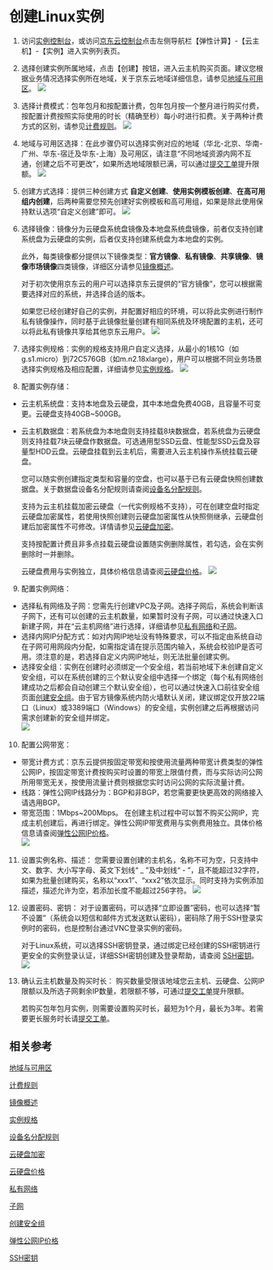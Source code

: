 # 创建Linux实例
1. 访问[实例控制台](https://cns-console.jdcloud.com/host/compute/list)，或访问[京东云控制台](https://console.jdcloud.com)点击左侧导航栏【弹性计算】-【云主机】-【实例】进入实例列表页。

2. 选择创建实例所属地域，点击【创建】按钮，进入云主机购买页面。建议您根据业务情况选择实例所在地域，关于京东云地域详细信息，请参见[地域与可用区](../Introduction/Regions-and-AvailabilityZones.md)。
![](../../../../image/vm/Getting-Start-Linux-Create-Region.png)

3. 选择计费模式：包年包月和按配置计费，包年包月按一个整月进行购买付费，按配置计费按照实际使用的时长（精确至秒）每小时进行扣费。关于两种计费方式的区别，请参见[计费规则](../Pricing/Billing-Rules.md)。
![](../../../../image/vm/Getting-Start-Linux-Create-billing.png)

4. 地域与可用区选择：在此步骤仍可以选择实例对应的地域（华北-北京、华南-广州、华东-宿迁及华东-上海）及可用区，请注意“不同地域资源内网不互通，创建之后不可更改”，如果所选地域限额已满，可以通过[提交工单](https://ticket.jdcloud.com/myorder/submit)提升限额。
![](../../../../image/vm/Getting-Start-Linux-Create-Region%26AZ.png)

5. 创建方式选择：提供三种创建方式 **自定义创建**、**使用实例模板创建**、**在高可用组内创建**，后两种需要您预先创建好实例模板和高可用组，如果是除此使用保持默认选项“自定义创建”即可。
![](../../../../image/vm/Getting-Start-Linux-Create-method.png)

6. 选择镜像：镜像分为云硬盘系统盘镜像及本地盘系统盘镜像，前者仅支持创建系统盘为云硬盘的实例，后者仅支持创建系统盘为本地盘的实例。
	
	此外，每类镜像都分提供以下镜像类型：**官方镜像**、**私有镜像**、**共享镜像**、**镜像市场镜像**四类镜像，详细区分请参见[镜像概述](../Operation-Guide/Image/Image-Overview.md)。
    
    对于初次使用京东云的用户可以选择京东云提供的“官方镜像”，您可以根据需要选择对应的系统，并选择合适的版本。
    
    如果您已经创建好自己的实例，并配置好相应的环境，可以将此实例进行制作私有镜像操作，同时基于此镜像批量创建有相同系统及环境配置的主机，还可以将此私有镜像共享给其他京东云用户。 
![](../../../../image/vm/Getting-Start-Linux-Create-image.png)

7. 选择实例规格：实例的规格支持用户自定义选择，从最小的1核1G（如g.s1.micro）到72C576GB（如m.n2.18xlarge），用户可以根据不同业务场景选择实例规格及相应配置，详细请参见[实例规格](../Introduction/Instance-Type-Family.md)。
![](../../../../image/vm/Getting-Start-Linux-Create-type.png)

8. 配置实例存储：

  * 云主机系统盘：支持本地盘及云硬盘，其中本地盘免费40GB，且容量不可变更。云硬盘支持40GB~500GB。                
  * 云主机数据盘：若系统盘为本地盘则支持挂载8块数据盘，若系统盘为云硬盘则支持挂载7块云硬盘作数据盘。可选通用型SSD云盘、性能型SSD云盘及容量型HDD云盘。云硬盘挂载到云主机后，需要进入云主机操作系统挂载云硬盘。     
   
    您可以随实例创建指定类型和容量的空盘，也可以基于已有云硬盘快照创建数据盘。关于数据盘设备名分配规则请查阅[设备名分配规则](../Operation-Guide/Storage/Assign-Device-Name.md)。     
    
    支持为云主机挂载加密云硬盘（一代实例规格不支持），可在创建空盘时指定云硬盘加密属性，若使用快照创建则云硬盘加密属性从快照侧继承，云硬盘创建后加密属性不可修改。详情请参见[云硬盘加密](../Operation-Guide/Storage/Encryption-of-Cloud-Disk.md)。 
    
    支持按配置计费且非多点挂载云硬盘设置随实例删除属性，若勾选，会在实例删除时一并删除。
    
	云硬盘费用与实例独立，具体价格信息请查阅[云硬盘价格](http://docs.jdcloud.com/cn/cloud-disk-service/billing-rules)。
![](../../../../image/vm/Getting-Start-Linux-Create-disk.png)

9. 配置实例网络：  
  * 选择私有网络及子网：您需先行创建VPC及子网。选择子网后，系统会判断该子网下，还有可以创建的云主机数量，如果暂时没有子网，可以通过快速入口新建子网，并在“云主机网络”进行选择，详细请参见[私有网络](http://docs.jdcloud.com/cn/virtual-private-cloud/product-overview)和[子网](http://docs.jdcloud.com/cn/virtual-private-cloud/subnet-features)。
  * 选择内网IP分配方式：如对内网IP地址没有特殊要求，可以不指定由系统自动在子网可用网段内分配，如需指定请在提示范围内输入，系统会校验IP是否可用。须注意的是，若选择自定义内网IP地址，则无法批量创建实例。
  * 选择安全组：实例在创建时必须绑定一个安全组，若当前地域下未创建自定义安全组，可以在系统创建的三个默认安全组中选择一个绑定（每个私有网络创建成功之后都会自动创建三个默认安全组），也可以通过快速入口前往安全组页面[创建安全组](http://docs.jdcloud.com/cn/virtual-private-cloud/security-group-configuration)。由于官方镜像系统内防火墙默认关闭，建议绑定仅开放22端口（Linux）或3389端口（Windows）的安全组，实例创建之后再根据访问需求创建新的安全组并绑定。    
![](../../../../image/vm/Getting-Start-Linux-Create-network.png)

10. 配置公网带宽：
  * 带宽计费方式：京东云提供按固定带宽和按使用流量两种带宽计费类型的弹性公网IP，按固定带宽计费按购买时设置的带宽上限值付费，而与实际访问公网所用带宽无关，按使用流量计费则根据您实时访问公网的实际流量计费。
  * 线路：弹性公网IP线路分为：BGP和非BGP，若您需要更快更高效的网络接入请选用BGP。                
  * 带宽范围：1Mbps~200Mbps。
在创建主机过程中可以暂不购买公网IP，完成主机创建后，再进行绑定。弹性公网IP带宽费用与实例费用独立。具体价格信息请查阅[弹性公网IP价格](../../../Networking/Elastic-IP/Pricing/Price-Overview.md)。      
![](../../../../image/vm/Getting-Start-Linux-Create-IP.png)

11. 设置实例名称、描述：
您需要设置创建的主机名，名称不可为空，只支持中文、数字、大小写字母、英文下划线“ _ ”及中划线“ - ”，且不能超过32字符，如果为批量创建购买，名称以“xxx1”、“xxx2”依次显示。同时支持为实例添加描述，描述允许为空，若添加长度不能超过256字符。
![](../../../../image/vm/Getting-Start-Linux-Create-information.png)

12. 设置密码、密钥：
	对于设置密码，可以选择“立即设置”密码，也可以选择“暂不设置”（系统会以短信和邮件方式发送默认密码），密码除了用于SSH登录实例时的密码，也是控制台通过VNC登录实例的密码。                

	对于Linux系统，可以选择SSH密钥登录，通过绑定已经创建的SSH密钥进行更安全的实例登录认证，详细SSH密钥创建及登录帮助，请查阅 [SSH密钥](../Operation-Guide/Key-Pair/KeyPair-Overview.md)。  
![](../../../../image/vm/Getting-Start-Linux-Create-login.png)

13. 确认云主机数量及购买时长：
	购买数量受限该地域您云主机、云硬盘、公网IP限额以及所选子网剩余IP数量，若限额不够，可通过[提交工单](https://ticket.jdcloud.com/myorder/submit
)提升限额。
	
	若购买包年包月实例，则需要设置购买时长，最短为1个月，最长为3年。若需要更长服务时长请[提交工单](https://ticket.jdcloud.com/myorder/submit
)。

## 相关参考

[地域与可用区](../Introduction/Regions-and-AvailabilityZones.md)

[计费规则](../Pricing/Billing-Rules.md)

[镜像概述](../Operation-Guide/Image/Image-Overview.md)

[实例规格](../Introduction/Instance-Type-Family.md)

[设备名分配规则](../Operation-Guide/Storage/Assign-Device-Name.md)

[云硬盘加密](../Operation-Guide/Storage/Encryption-of-Cloud-Disk.md)

[云硬盘价格](http://docs.jdcloud.com/cn/cloud-disk-service/billing-rules)

[私有网络](http://docs.jdcloud.com/cn/virtual-private-cloud/product-overview)

[子网](http://docs.jdcloud.com/cn/virtual-private-cloud/subnet-features)

[创建安全组](http://docs.jdcloud.com/cn/virtual-private-cloud/security-group-configuration)

[弹性公网IP价格](../../../Networking/Elastic-IP/Pricing/Price-Overview.md)

[SSH密钥](../Operation-Guide/Key-Pair/KeyPair-Overview.md)

